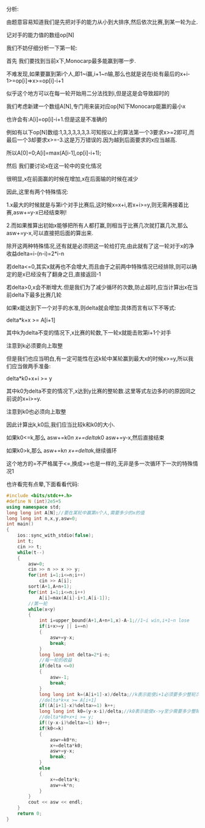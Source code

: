 分析:

由题意容易知道我们是先把对手的能力从小到大排序,然后依次比赛,到某一轮为止.

记对手的能力值的数组op[N]

我们不妨仔细分析一下第一轮:

首先    我们要找到当前x下,Monocarp最多能赢到哪一步.

不难发现,如果要赢到第i个人,即1~i赢,i+1~n输,那么也就是说在i处有最后的x+i-1>=op[i]=>x>=op[i]-i+1

似乎这个地方可以在每一轮开始用二分法找到i,但是这是会导致超时的

我们考虑新建一个数组A[N],专门用来装对应op[N]下Monocarp能赢的最小x

也许会有:A[i]=op[i]-i+1.但是这是不准确的

例如有以下op[N]数组:1,3,3,3,3,3,3.可知按以上的算法第一个3要求x>=2即可,而最后一个3却要求x>=-3.这是万万错误的.因为越到后面要求的x应当越高.

所以A[0]=0;A[i]=max(A[i-1],op[i]-i+1);

然后    我们要讨论x在这一轮中的变化情况

很明显,x在前面赢的时候在增加,x在后面输的时候在减少

因此,这里有两个特殊情况:

1.x最大的时候就是与第i个对手比赛后,这时候x=x+i,若x+i>=y,则无需再接着比赛,asw+=y-x已经结束咧!

2.而如果推算出初始x能够把所有人都打赢,则相当于比赛几次就打赢几次,那么asw+=y-x,可以直接把后面的算出来.

除开这两种特殊情况,还有就是必须把这一轮给打完,由此就有了这一轮对于x的净收益delta=i-(n-i)=2*i-n

若delta<=0,其实x就再也不会增大,而且由于之前两中特殊情况已经排除,则可以确定的是x已经没有了翻身之日,直接返回-1

若delta>0,x会不断增大.但是我们为了减少循环的次数,防止超时,应当计算出x在当前delta下最多比赛几轮

如果x能达到下一个对手的水准,则delta就会增加:具体而言有以下不等式:

delta*k+x >= A[i+1]

其中k为delta不变的情况下,x比赛的轮数,下一轮x就能击败第i+1个对手

注意到k必须要向上取整

但是我们也应当明白,有一定可能性在这k轮中某轮赢到最大x的时候x>=y,所以我们应当做两手准备:

delta*k0+x+i >= y

其中k0为delta不变的情况下,x达到y比赛的整轮数.这里等式左边多的i的原因同之前说的x+i>=y.

注意到k0也必须向上取整

因此计算出k,k0后,我们应当比较k和k0的大小.

如果k0<=k,那么
asw+=k0*n 
x+=delta*k0 
asw+=y-x,然后直接结束

如果k0>k,那么
asw+=k*n 
x+=delta*k,继续循环

这个地方的=不严格属于<=,换成>=也是一样的,无非是多一次循环下一次的特殊情况1

也许看完有点晕,下面看看代码:
```C++
#include <bits/stdc++.h>
#define N (int)2e5+5
using namespace std;
long long int A[N];//要在某轮中赢第n个人,需要多少的x的值
long long int n,x,y,asw=0;
int main()
{
    ios::sync_with_stdio(false);
    int t;
    cin >> t;
    while(t--)
    {
        asw=0;
        cin >> n >> x >> y;
        for(int i=1;i<=n;i++)
            cin >> A[i];
        sort(A+1,A+n+1);
        for(int i=1;i<=n;i++)
            A[i]=max(A[i]-i+1,A[i-1]);
        //第一轮
        while(x<y)
        {
            int i=upper_bound(A+1,A+n+1,x)-A-1;//1~i win,i+1~n lose
            if(i+x>=y || i==n)
            {
                asw+=y-x;
                break;
            }
            long long int delta=2*i-n;
            //每一轮的收益
            if(delta <=0)
            {
                asw=-1;
                break;
            }
            long long int k=(A[i+1]-x)/delta;//k表示能使i+1必须要多少整轮次,需要向上取整
            //delta*k+x >= A[i+1]
            if((A[i+1]-x)%delta>=1) k++;
            long long int k0=(y-x-i)/delta;//k0表示能使x->y至少需要多少整轮次,需要向上取整
            //delta*k0+x+i >= y;
            if((y-x-i)%delta>=1) k0++;
            if(k0<=k)
            {
                asw+=k0*n;
                x+=delta*k0;
                asw+=y-x;
                break;
            }
            else 
            {
                x+=delta*k;
                asw+=k*n;
            }
        } 
        cout << asw << endl;
    }
    return 0;
}
```
